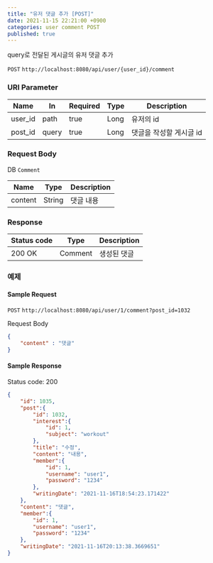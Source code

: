```yaml
---
title: "유저 댓글 추가 [POST]"
date: 2021-11-15 22:21:00 +0900
categories: user comment POST
published: true
---
```


query로 전달된 게시글의 유저 댓글 추가

`POST` `http://localhost:8080/api/user/{user_id}/comment`

### URI Parameter

| Name    | In    | Required | Type | Description             |
| ------- | ----- | -------- | ---- | ----------------------- |
| user_id | path  | true     | Long | 유저의 id               |
| post_id | query | true     | Long | 댓글을 작성할 게시글 id |

### Request Body

DB `Comment`

| Name    | Type   | Description |
| ------- | ------ | ----------- |
| content | String | 댓글 내용   |

### Response

| Status code | Type    | Description |
| ----------- | ------- | ----------- |
| 200 OK      | Comment | 생성된 댓글 |



### 예제

#### Sample Request

`POST` `http://localhost:8080/api/user/1/comment?post_id=1032`

Request Body

```json
{
    "content" : "댓글"
}
```

#### Sample Response

Status code: 200

```json
{
    "id": 1035,
    "post":{
        "id": 1032,
        "interest":{
            "id": 1,
            "subject": "workout"
        },
        "title": "수정",
        "content": "내용",
        "member":{
            "id": 1,
            "username": "user1",
            "password": "1234"
        },
        "writingDate": "2021-11-16T18:54:23.171422"
    },
    "content": "댓글",
    "member":{
        "id": 1,
        "username": "user1",
        "password": "1234"
    },
    "writingDate": "2021-11-16T20:13:38.3669651"
}
```


